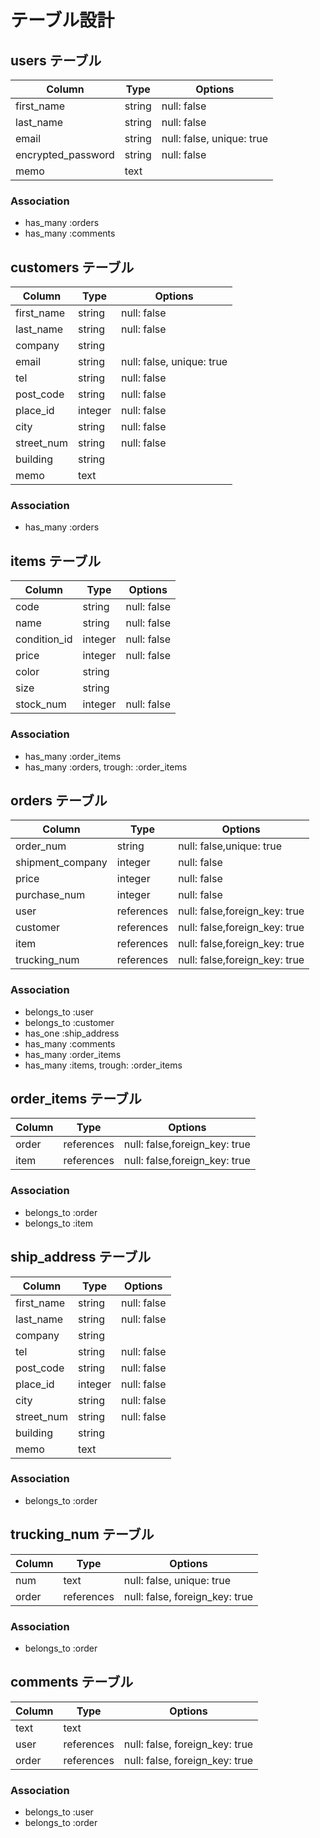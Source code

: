 # テーブル設計

## users テーブル

| Column             | Type    | Options                   |
| ------------------ | ------  | ------------------------- |
| first_name         | string  | null: false               |
| last_name          | string  | null: false               |
| email              | string  | null: false, unique: true |
| encrypted_password | string  | null: false               |
| memo               | text    |                           |


### Association

- has_many :orders
- has_many :comments

## customers テーブル

| Column            | Type        | Options                        |
| ----------------  | ----------  | ------------------------------ |
| first_name        | string      | null: false                    |
| last_name         | string      | null: false                    |
| company           | string      |                                |
| email             | string      | null: false, unique: true      |
| tel               | string      | null: false                    |
| post_code         | string      | null: false                    |
| place_id          | integer     | null: false                    |
| city              | string      | null: false                    |    
| street_num        | string      | null: false                    |
| building          | string      |                                |
| memo              | text        |                                |  

### Association

- has_many :orders


## items テーブル

| Column            | Type        | Options                        |
| ----------------- | ----------  | -------------------------------|
| code              | string      | null: false                    |
| name              | string      | null: false                    |
| condition_id      | integer     | null: false                    |
| price             | integer     | null: false                    |
| color             | string      |                                |
| size              | string      |                                |
| stock_num         | integer     | null: false                    |


### Association

- has_many :order_items
- has_many :orders, trough: :order_items

## orders テーブル

| Column           | Type        | Options                        |
| ---------------- | ----------  | ------------------------------ |
| order_num        | string      | null: false,unique: true       |
| shipment_company | integer     | null: false                    |
| price            | integer     | null: false                    |
| purchase_num     | integer     | null: false                    |
| user             | references  | null: false,foreign_key: true  |
| customer         | references  | null: false,foreign_key: true  |
| item             | references  | null: false,foreign_key: true  |
| trucking_num     | references  | null: false,foreign_key: true  |

### Association

- belongs_to :user
- belongs_to :customer
- has_one :ship_address
- has_many :comments
- has_many :order_items
- has_many :items, trough: :order_items

## order_items テーブル

| Column     | Type        | Options                        |
| ---------- | ----------  | ------------------------------ |
| order      | references  | null: false,foreign_key: true  |
| item       | references  | null: false,foreign_key: true  |

### Association

- belongs_to :order
- belongs_to :item

## ship_address テーブル

| Column            | Type        | Options                        |
| ----------------  | ----------  | ------------------------------ |
| first_name        | string      | null: false                    |
| last_name         | string      | null: false                    |
| company           | string      |                                |
| tel               | string      | null: false                    |
| post_code         | string      | null: false                    |
| place_id          | integer     | null: false                    |
| city              | string      | null: false                    |    
| street_num        | string      | null: false                    |
| building          | string      |                                |
| memo              | text        |                                |  

### Association

- belongs_to :order

## trucking_num テーブル

| Column     | Type        | Options                        |
| ---------- | ----------  | ------------------------------ |
| num        | text        | null: false, unique: true      |
| order      | references  | null: false, foreign_key: true |

### Association

- belongs_to :order

## comments テーブル

| Column     | Type        | Options                        |
| ---------- | ----------  | ------------------------------ |
| text       | text        |                                |
| user       | references  | null: false, foreign_key: true |
| order      | references  | null: false, foreign_key: true |

### Association

- belongs_to :user
- belongs_to :order
